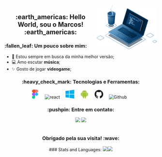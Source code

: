 <img align="right" src="./imagem/home-notebook.png" width="200"/>

<h2 align="center"> :earth_americas: Hello World, sou o Marcos! :earth_americas:</h2>

<h3> :fallen_leaf: Um pouco sobre mim: </h3>

<ul>
   <li> 🚀 Estou sempre em busca da minha melhor versão;</li>
   <li> 💻 Amo escutar <strong>música</strong>;</li>
   <li> ✨ Gosto de jogar <strong>videogame</strong>;</li>
</ul>

<h3 align="center"> :heavy_check_mark: Tecnologias e Ferramentas: </h3>
<p align="center">
    <img src="https://raw.githubusercontent.com/devicons/devicon/master/icons/figma/figma-original.svg" alt="Figma" height="30"/>&emsp;
   <img src="https://img.shields.io/badge/React-20232A?style=for-the-badge&logo=react&logoColor=61DAFB" alt="react" height="30" >&emsp;
    <img src="https://raw.githubusercontent.com/devicons/devicon/00f02ef57fb7601fd1ddcc2fe6fe670fef3ae3e4/icons/windows8/windows8-original.svg" alt="Windows" height="30"/>&emsp;
    <img src="https://raw.githubusercontent.com/devicons/devicon/master/icons/android/android-original.svg" alt="Android" height="30"/>&emsp;
    <img src="https://raw.githubusercontent.com/devicons/devicon/00f02ef57fb7601fd1ddcc2fe6fe670fef3ae3e4/icons/github/github-original.svg" alt="Github" height="30"/>&emsp;
    <img src="https://cdn.jsdelivr.net/gh/devicons/devicon/icons/mysql/mysql-original.svg" alt="Github" height="30"/>&emsp;
</p>

<h3 align="center"> :pushpin: Entre em contato: </h3>
<div align="center">
 <a href = "mailto:markomaciell@gmail.com"><img src="https://img.shields.io/badge/-Gmail-%23333?style=for-the-badge&logo=gmail&logoColor=white" target="_blank"></a>
<a href="https://www.linkedin.com/in/markomaciell/" target="_blank"><img src="https://img.shields.io/badge/-LinkedIn-%230077B5?style=for-the-badge&logo=linkedin&logoColor=white" target="_blank"></a> 
</div>

<br>
<h3 align="center"> Obrigado pela sua visita! :wave: </h3>

<div align="center">
### Stats and Languages:
<img height="150em" src="https://github-readme-stats.vercel.app/api?username=Marcos26-tech&show_icons=true&theme=dracula"/><img height="150em" src="https://github-readme-stats.vercel.app/api/top-langs/?username=Marcos26-tech&layout=compact&theme=dracula"/>
</div>
 
